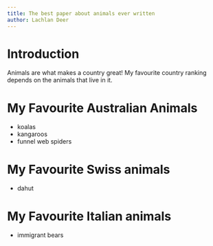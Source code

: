 ```yaml
---
title: The best paper about animals ever written
author: Lachlan Deer
---
```


# Introduction

Animals are what makes a country great!
My favourite country ranking depends on the animals that live in it.

# My Favourite Australian Animals

* koalas
* kangaroos
* funnel web spiders

# My Favourite Swiss animals

* dahut

# My Favourite Italian animals

* immigrant bears
